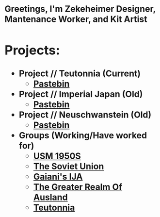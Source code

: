 <h1>Greetings, I'm Zekeheimer <b>Designer</a>, <a>Mantenance Worker</a>, <a>and Kit Artist</a>

<h2>Projects:</h2>

- <b>Project // Teutonnia (Current) </b>
  - [Pastebin](https://pastebin.com/edit/WPy9gJiN)
- <b>Project // Imperial Japan (Old) </b>
  - [Pastebin](https://pastebin.com/p6DFgrS0)
- <b>Project // Neuschwanstein (Old) </b>
  - [Pastebin](https://pastebin.com/yyrxNDGs)
- <b>Groups (Working/Have worked for)</b>
  - [USM 1950S](https://www.roblox.com/groups/4285550/US-MiIitary-1950s#!/)
  - [The Soviet Union](https://www.roblox.com/groups/3878994/The-Soviet-Union#!/)
  - [Gaiani's IJA](https://www.roblox.com/groups/9898651/IJA-Imperial-Japan#!/)
  - [The Greater Realm Of Ausland](https://www.roblox.com/groups/8479256/The-Greater-Realm-Of-Ausland#!/)
  - [Teutonnia](https://www.roblox.com/groups/15294045/Teutonnia)
